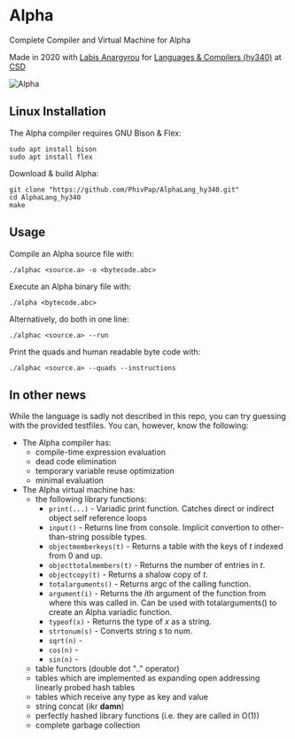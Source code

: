 # Alpha
Complete Compiler and Virtual Machine for Alpha

Made in 2020 with [Labis Anargyrou](https://github.com/LabisAnargyrou) for [Languages & Compilers (hy340)](https://www.csd.uoc.gr/~hy340/) at [CSD](https://www.csd.uoc.gr/)

![Alpha](https://user-images.githubusercontent.com/74933714/236004194-0698ca98-b8e2-435c-bdbf-d165bf225023.png)

## Linux Installation
The Alpha compiler requires GNU Bison & Flex:
```
sudo apt install bison
sudo apt install flex
```
Download & build Alpha:
```
git clone "https://github.com/PhivPap/AlphaLang_hy340.git"
cd AlphaLang_hy340
make
```

## Usage
Compile an Alpha source file with:
```
./alphac <source.a> -o <bytecode.abc>
```
Execute an Alpha binary file with:
```
./alpha <bytecode.abc>
```

Alternatively, do both in one line:
```
./alphac <source.a> --run
```

Print the quads and human readable byte code with:
```
./alphac <source.a> --quads --instructions
```

## In other news
While the language is sadly not described in this repo, you can try guessing with the provided testfiles. You can, however, know the following:
* The Alpha compiler has:
  * compile-time expression evaluation
  * dead code elimination
  * temporary variable reuse optimization
  * minimal evaluation
* The Alpha virtual machine has:
  * the following library functions: 
    * ``print(...)`` - Variadic print function. Catches direct or indirect object self reference loops
    * ``input()`` - Returns line from console. Implicit convertion to other-than-string possible types.
    * ``objectmemberkeys(t)`` - Returns a table with the keys of *t* indexed from 0 and up.
    * ``objecttotalmembers(t)`` - Returns the number of entries in *t*.
    * ``objectcopy(t)`` - Returns a shalow copy of *t*.
    * ``totalarguments()`` - Returns argc of the calling function.
    * ``argument(i)`` - Returns the *i*th argument of the function from where this was called in. Can be used with totalarguments() to create an Alpha variadic function.
    * ``typeof(x)`` - Returns the type of *x* as a string.
    * ``strtonum(s)`` - Converts string *s* to num.
    * ``sqrt(n)`` - 
    * ``cos(n)`` -
    * ``sin(n)`` -
  * table functors (double dot ".." operator)
  * tables which are implemented as expanding open addressing linearly probed hash tables
  * tables which receive any type as key and value
  * string concat (ikr **damn**)
  * perfectly hashed library functions (i.e. they are called in O(1))
  * complete garbage collection
